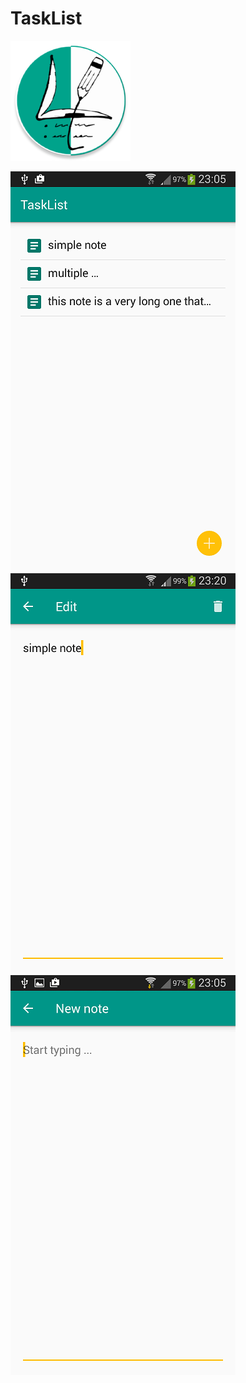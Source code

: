 # TaskList

![TaskList icon](TaskList_icon.png)

![main activity](Screenshot_mainactivity.png)
![edit activity](Screenshot_editnote.png)
![new activity](Screenshot_newnote.png)
